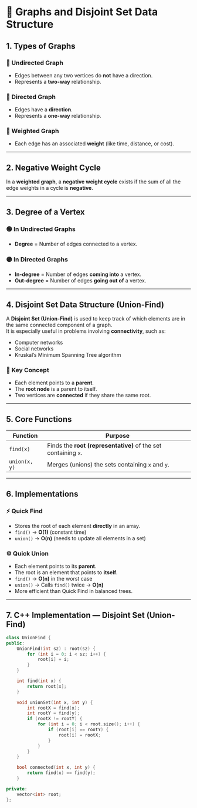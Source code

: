 # 🧩 Graphs and Disjoint Set Data Structure

## 1. Types of Graphs

### 🔹 Undirected Graph
- Edges between any two vertices do **not** have a direction.  
- Represents a **two-way** relationship.

### 🔹 Directed Graph
- Edges have a **direction**.
- Represents a **one-way** relationship.

### 🔹 Weighted Graph
- Each edge has an associated **weight** (like time, distance, or cost).

---

## 2. Negative Weight Cycle
In a **weighted graph**, a **negative weight cycle** exists if the sum of all the edge weights in a cycle is **negative**.


---

## 3. Degree of a Vertex

### 🟢 In Undirected Graphs
- **Degree** = Number of edges connected to a vertex.

### 🟣 In Directed Graphs
- **In-degree** = Number of edges **coming into** a vertex.  
- **Out-degree** = Number of edges **going out of** a vertex.

---

## 4. Disjoint Set Data Structure (Union-Find)

A **Disjoint Set (Union-Find)** is used to keep track of which elements are in the same connected component of a graph.  
It is especially useful in problems involving **connectivity**, such as:
- Computer networks
- Social networks
- Kruskal’s Minimum Spanning Tree algorithm

### 🧠 Key Concept
- Each element points to a **parent**.
- The **root node** is a parent to itself.
- Two vertices are **connected** if they share the same root.

---

## 5. Core Functions

| Function | Purpose |
|-----------|----------|
| `find(x)` | Finds the **root (representative)** of the set containing `x`. |
| `union(x, y)` | Merges (unions) the sets containing `x` and `y`. |

---

## 6. Implementations

### ⚡ Quick Find
- Stores the root of each element **directly** in an array.
- `find()` → **O(1)** (constant time)
- `union()` → **O(n)** (needs to update all elements in a set)

### ⚙️ Quick Union
- Each element points to its **parent**.
- The root is an element that points to **itself**.
- `find()` → **O(n)** in the worst case  
- `union()` → Calls `find()` twice → **O(n)**  
- More efficient than Quick Find in balanced trees.

---

## 7. C++ Implementation — Disjoint Set (Union-Find)

```cpp
class UnionFind {
public:
    UnionFind(int sz) : root(sz) {
        for (int i = 0; i < sz; i++) {
            root[i] = i;
        }
    }

    int find(int x) {
        return root[x];
    }

    void unionSet(int x, int y) {
        int rootX = find(x);
        int rootY = find(y);
        if (rootX != rootY) {
            for (int i = 0; i < root.size(); i++) {
                if (root[i] == rootY) {
                    root[i] = rootX;
                }
            }
        }
    }

    bool connected(int x, int y) {
        return find(x) == find(y);
    }

private:
    vector<int> root;
};
```

